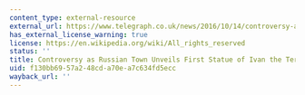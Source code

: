 ```yaml
---
content_type: external-resource
external_url: https://www.telegraph.co.uk/news/2016/10/14/controversy-as-russian-town-unveils-first-statue-of-ivan-the-ter/
has_external_license_warning: true
license: https://en.wikipedia.org/wiki/All_rights_reserved
status: ''
title: Controversy as Russian Town Unveils First Statue of Ivan the Terrible
uid: f130bb69-57a2-48cd-a70e-a7c634fd5ecc
wayback_url: ''
---
```

